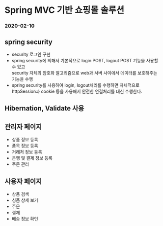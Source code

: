 # Spring MVC 기반 쇼핑몰 솔루션
### 2020-02-10

## spring security
* security 로그인 구현
* spring security에 의해서 기본적으로 login POST, logout POST 기능을 사용할 수 있고  
  security 자체의 암호화 알고리즘으로 web과 서버 사이에서 데이터를 보호해주는 기능을 수행
* spring security를 사용하여 login, logout처리를 수행하면 자체적으로 httpSession과 cookie 등을 사용해서 안전한
연결처리를 대신 수행한다.

## Hibernation, Validate 사용

## 관리자 페이지
* 상품 정보 등록
* 품목 정보 등록
* 거래처 정보 등록
* 은행 및 결제 정보 등록
* 주문 관리

## 사용자 페이지
* 상품 검색
* 싱픔 상세 보기
* 주문
* 결제
* 배송 정보 확인
